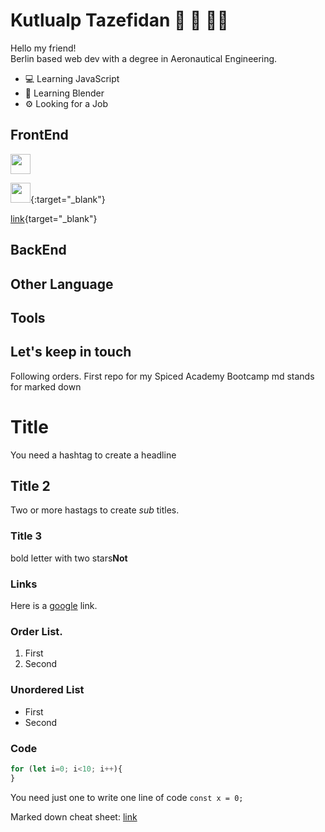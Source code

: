 # Kutlualp Tazefidan 🧞 🍦 👨‍🔬
Hello my friend! <br>
Berlin based web dev with a degree in Aeronautical Engineering.

* 💻 Learning JavaScript
* 🎨 Learning Blender
* ⚙️ Looking for a Job 

## FrontEnd
<a href="https://www.google.com" target="_blank" rel="noopener"><img height="32" width="32" src="https://cdn.simpleicons.org/javascript/f7df1e"></a> 

[<img height="32" width="32" src="https://cdn.simpleicons.org/javascript/f7df1e">](https://www.google.com){:target="_blank"}

[link](https://www.google.com){target="_blank"}

## BackEnd

## Other Language

## Tools

## Let's keep in touch


Following orders.
First repo for my Spiced Academy Bootcamp
md stands for marked down

# Title 
You need a hashtag to create a headline

## Title 2
Two or more hastags to create *sub* titles. 

### Title 3
bold letter with two stars**Not**

### Links
Here is a [google](https://9gag.com/) link.

### Order List.
1. First
2. Second

### Unordered List
- First 
- Second

### Code
```js
for (let i=0; i<10; i++){
}
```

You need just one to write one line of code
`const x = 0;`

Marked down cheat sheet: [link](https://www.markdownguide.org/cheat-sheet/)
